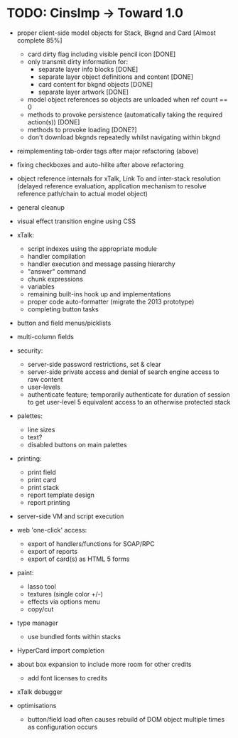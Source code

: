 TODO: CinsImp -> Toward 1.0
===========================

* proper client-side model objects for Stack, Bkgnd and Card  [Almost complete 85%]
  * card dirty flag including visible pencil icon [DONE]
  * only transmit dirty information for:
    * separate layer info blocks [DONE]
    * separate layer object definitions and content [DONE]
    * card content for bkgnd objects [DONE]
    * separate layer artwork [DONE]
  * model object references so objects are unloaded when ref count == 0
  * methods to provoke persistence (automatically taking the required action(s)) [DONE]
  * methods to provoke loading [DONE?]
  * don't download bkgnds repeatedly whilst navigating within bkgnd
  
* reimplementing tab-order tags after major refactoring (above)
* fixing checkboxes and auto-hilite after above refactoring

* object reference internals for xTalk, Link To
  and inter-stack resolution
  (delayed reference evaluation, application mechanism to 
  resolve reference path/chain to actual model object)

* general cleanup

* visual effect transition engine using CSS

* xTalk:
  * script indexes using the appropriate module
  * handler compilation
  * handler execution and message passing hierarchy
  * "answer" command
  * chunk expressions
  * variables
  * remaining built-ins hook up and implementations
  * proper code auto-formatter (migrate the 2013 prototype)
  * completing button tasks
  
* button and field menus/picklists
* multi-column fields

* security:
  * server-side password restrictions, set & clear
  * server-side private access and denial of search engine access to raw content
  * user-levels
  * authenticate feature; temporarily authenticate for duration of session
    to get user-level 5 equivalent access to an otherwise protected stack

* palettes:
  * line sizes
  * text?
  * disabled buttons on main palettes

* printing:
  * print field
  * print card
  * print stack
  * report template design
  * report printing

* server-side VM and script execution

* web 'one-click' access:
  * export of handlers/functions for SOAP/RPC
  * export of reports
  * export of card(s) as HTML 5 forms

* paint:
  * lasso tool
  * textures (single color +/-)
  * effects via options menu
  * copy/cut
  
* type manager
  * use bundled fonts within stacks

* HyperCard import completion

* about box expansion to include more room for other credits
  * add font licenses to credits
  
* xTalk debugger

* optimisations
  * button/field load often causes rebuild of DOM object multiple times as configuration occurs

